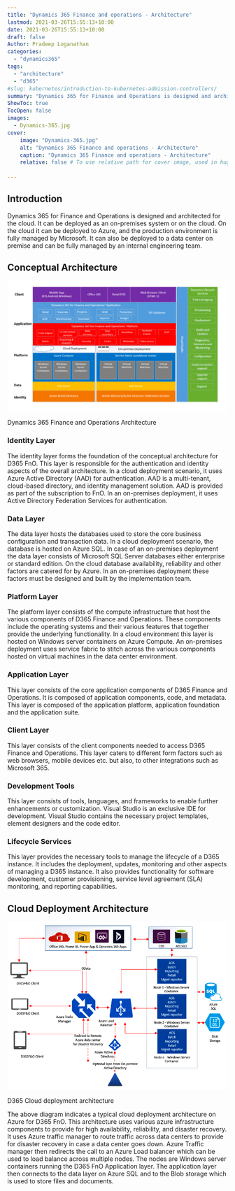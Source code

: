 ```yaml
---
title: "Dynamics 365 Finance and operations - Architecture"
lastmod: 2021-03-26T15:55:13+10:00
date: 2021-03-26T15:55:13+10:00
draft: false
Author: Pradeep Loganathan
categories: 
  - "dynamics365"
tags: 
  - "architecture"
  - "d365"
#slug: kubernetes/introduction-to-kubernetes-admission-controllers/
summary: "Dynamics 365 for Finance and Operations is designed and architected for the cloud. It can be deployed as an on-premises system or on the cloud."
ShowToc: true
TocOpen: false
images:
  - Dynamics-365.jpg
cover:
    image: "Dynamics-365.jpg"
    alt: "Dynamics 365 Finance and operations - Architecture"
    caption: "Dynamics 365 Finance and operations - Architecture"
    relative: false # To use relative path for cover image, used in hugo Page-bundles
 
---
```


## Introduction

Dynamics 365 for Finance and Operations is designed and architected for the cloud. It can be deployed as an on-premises system or on the cloud. On the cloud it can be deployed to Azure, and the production environment is fully managed by Microsoft. It can also be deployed to a data center on premise and can be fully managed by an internal engineering team.

## Conceptual Architecture

![](images/D365-FnO-Architecture-1-1024x607.png)

Dynamics 365 Finance and Operations Architecture

### Identity Layer

The identity layer forms the foundation of the conceptual architecture for D365 FnO. This layer is responsible for the authentication and identity aspects of the overall architecture. In a cloud deployment scenario, it uses Azure Active Directory (AAD) for authentication. AAD is a multi-tenant, cloud-based directory, and identity management solution. AAD is provided as part of the subscription to FnO. In an on-premises deployment, it uses Active Directory Federation Services for authentication.

### Data Layer

The data layer hosts the databases used to store the core business configuration and transaction data. In a cloud deployment scenario, the database is hosted on Azure SQL. In case of an on-premises deployment the data layer consists of Microsoft SQL Server databases either enterprise or standard edition. On the cloud database availability, reliability and other factors are catered for by Azure. In an on-premises deployment these factors must be designed and built by the implementation team.

### Platform Layer

The platform layer consists of the compute infrastructure that host the various components of D365 Finance and Operations. These components include the operating systems and their various features that together provide the underlying functionality. In a cloud environment this layer is hosted on Windows server containers on Azure Compute. An on-premises deployment uses service fabric to stitch across the various components hosted on virtual machines in the data center environment.

### Application Layer

This layer consists of the core application components of D365 Finance and Operations. It is composed of application components, code, and metadata. This layer is composed of the application platform, application foundation and the application suite.

### Client Layer

This layer consists of the client components needed to access D365 Finance and Operations. This layer caters to different form factors such as web browsers, mobile devices etc. but also, to other integrations such as Microsoft 365.

### Development Tools

This layer consists of tools, languages, and frameworks to enable further enhancements or customization. Visual Studio is an exclusive IDE for development. Visual Studio contains the necessary project templates, element designers and the code editor.

### Lifecycle Services

This layer provides the necessary tools to manage the lifecycle of a D365 instance. It includes the deployment, updates, monitoring and other aspects of managing a D365 instance. It also provides functionality for software development, customer provisioning, service level agreement (SLA) monitoring, and reporting capabilities.

## Cloud Deployment Architecture

![](images/D365-Cloud-Deployment-Architecture.png)

D365 Cloud deployment architecture

The above diagram indicates a typical cloud deployment architecture on Azure for D365 FnO. This architecture uses various azure infrastructure components to provide for high availability, reliability, and disaster recovery. It uses Azure traffic manager to route traffic across data centers to provide for disaster recovery in case a data center goes down. Azure Traffic manager then redirects the call to an Azure Load balancer which can be used to load balance across multiple nodes. The nodes are Windows server containers running the D365 FnO Application layer. The application layer then connects to the data layer on Azure SQL and to the Blob storage which is used to store files and documents.
